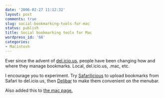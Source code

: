 ```yaml
---
date: '2006-02-27 11:12:32'
layout: post
comments: true
slug: social-bookmarking-tools-for-mac
status: publish
title: Social bookmarking tools for Mac
wordpress_id: '68'
categories:
- Macintosh
---
```


Ever since the advent of [del.icio.us](http://del.icio.us/), people have been changing how and where they manage bookmarks. Local, del.icio.us, .mac, etc.

I encourage you to experiment. Try [Safarilicious](http://www.tuaw.com/2005/12/14/safarilicious/) to upload bookmarks from Safari to del.icio.us, then [Delibar](http://www.tuaw.com/2006/02/25/delibar-the-missing-link-of-social-bookmarking/) to make them convenient on the menubar.

Also added this to [the mac page.](http://www.phfactor.net/wp/2005/06/13/macintosh-programs-notes-and-recommendations/)
